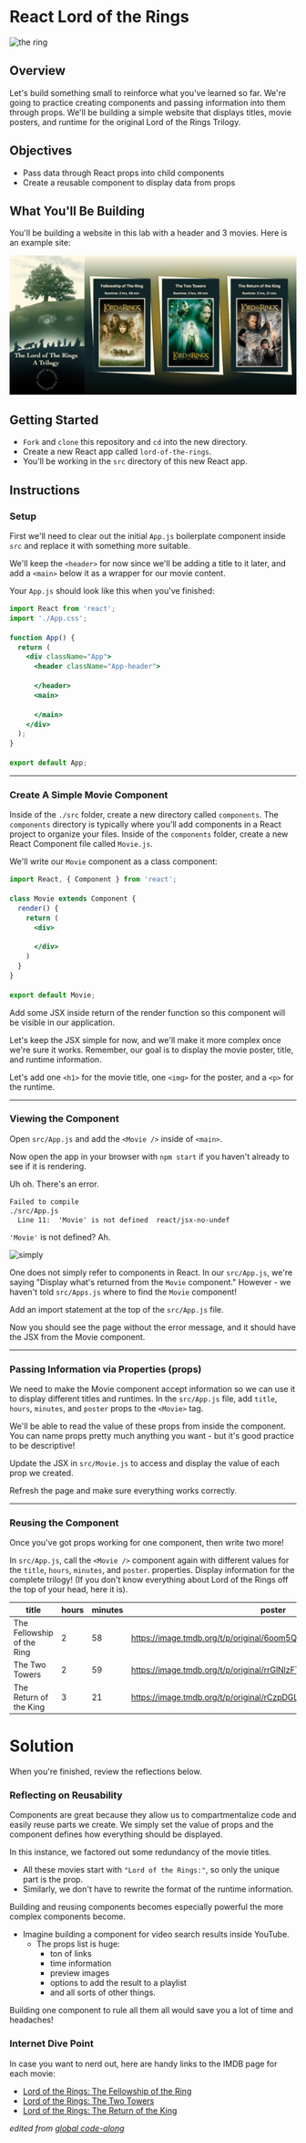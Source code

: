 # React Lord of the Rings 

![the ring](https://www.denofgeek.com/wp-content/uploads/2017/11/lotr_1.jpg)


## Overview
Let's build something small to reinforce what you've learned so far. We're going to practice creating components and passing information into them through props. We'll be building a simple website that displays titles, movie posters, and runtime for the original Lord of the Rings Trilogy.

## Objectives
- Pass data through React props into child components 
- Create a reusable component to display data from props

## What You'll Be Building

You'll be building a website in this lab with a header and 3 movies. Here is an example site:

![Lord of the Rings movie info](lotr_mock.png)

## Getting Started
- `Fork` and `clone` this repository and `cd` into the new directory.
- Create a new React app called `lord-of-the-rings`.
- You'll be working in the `src` directory of this new React app.


## Instructions
### Setup
First we'll need to clear out the initial `App.js` boilerplate component inside `src` and replace it with something more suitable.

We'll keep the `<header>` for now since we'll be adding a title to it later, and add a `<main>` below it as a wrapper for our movie content.

Your `App.js` should look like this when you've finished:
```jsx
import React from 'react';
import './App.css';

function App() {
  return (
    <div className="App">
      <header className="App-header">
        
      </header>
      <main>
        
      </main>
    </div>
  );
}

export default App;
```

___
### Create A Simple Movie Component
Inside of the `./src` folder, create a new directory called `components`. The `components` directory is typically where you'll add components in a React project to organize your files. Inside of the `components` folder, create a new React Component file called `Movie.js`.

We'll write our `Movie` component as a class component:
```jsx
import React, { Component } from 'react';

class Movie extends Component {
  render() {
    return (
      <div>
        
      </div>
    )
  }
}

export default Movie;
```

Add some JSX inside return of the render function so this component will be visible in
our application. 

Let's keep the JSX simple for now, and we'll make it more
complex once we're sure it works. Remember, our goal is to display the movie poster, title, and runtime information. 

Let's add one `<h1>` for the movie title, one `<img>` for the poster, and a `<p>` for the runtime.

___
### Viewing the Component

Open `src/App.js` and add the `<Movie />` inside of `<main>`. 

Now open the app in your browser with `npm start` if you haven't already to see if it is rendering.

Uh oh. There's an error.

```
Failed to compile
./src/App.js
  Line 11:  'Movie' is not defined  react/jsx-no-undef
```

`'Movie'` is not defined? Ah.

![simply](https://i.imgflip.com/4xizpf.jpg)

One does not simply refer to components in React. In our `src/App.js`, we're saying "Display what's returned from the `Movie` component." However - we haven't told `src/Apps.js` where to find the `Movie` component! 

Add an import statement at the top of the `src/App.js` file.

Now you should see the page without the error message, and it should have the
JSX from the Movie component.

___
### Passing Information via Properties (props)
We need to make the Movie component accept information so we can use it to
display different titles and runtimes. In the `src/App.js` file, add `title`, `hours`, `minutes`, and `poster`
props to the `<Movie>` tag. 

We'll be able to read the value of these props from inside the component. You can name props pretty much
anything you want - but it's good practice to be descriptive!

Update the JSX in `src/Movie.js` to access and display the value of each prop we created.

Refresh the page and make sure everything works correctly.

___
### Reusing the Component
Once you've got props working for one component, then write two more!

In `src/App.js`, call the `<Movie />` component again with different values for the `title`, `hours`, `minutes`, and `poster`.
properties. Display information for the complete trilogy! (If you don't know everything about Lord of the Rings off the top of your head, here it is).

title | hours | minutes | poster |
------|-------|--------|--------|
The Fellowship of the Ring | 2 | 58 | https://image.tmdb.org/t/p/original/6oom5QYQ2yQTMJIbnvbkBL9cHo6.jpg |
The Two Towers | 2 | 59 | https://image.tmdb.org/t/p/original/rrGlNlzFTrXFNGXsD7NNlxq4BPb.jpg |
The Return of the King | 3 | 21 | https://image.tmdb.org/t/p/original/rCzpDGLbOoPwLjy3OAm5NUPOTrC.jpg |

# Solution
When you're finished, review the reflections below.

### Reflecting on Reusability
Components are great because they allow us to compartmentalize code and easily reuse parts we create. We simply set the value of props and the component defines how everything should be displayed.

In this instance, we factored out some redundancy of the
movie titles.
- All these movies start with `"Lord of the Rings:"`, so only the unique part is the prop.
- Similarly, we don't have to rewrite the format of the runtime information.

Building and reusing components becomes especially powerful the more complex components become.
- Imagine building a component for video search results inside YouTube.
  - The props list is huge:
    - ton of links
    - time information
    - preview images
    - options to add the result to a playlist
    - and all sorts of other things.

Building one component to rule all them all would save you a lot of time and headaches!


### Internet Dive Point
In case you want to nerd out, here are handy links to the IMDB page for each
movie:

* [Lord of the Rings: The Fellowship of the Ring](http://www.imdb.com/title/tt0120737/)
* [Lord of the Rings: The Two Towers](http://www.imdb.com/title/tt0167261/)
* [Lord of the Rings: The Return of the King](http://www.imdb.com/title/tt0167260/)

_edited from [global code-along](https://github.com/WDI-SEA/react_intro_global/blob/master/11-lotr-codealong.md)_
